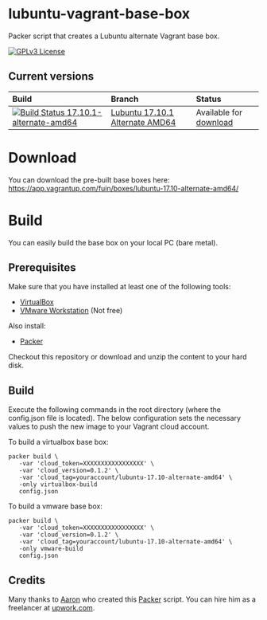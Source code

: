 # lubuntu-vagrant-base-box
Packer script that creates a Lubuntu alternate Vagrant base box.

[![GPLv3 License](http://img.shields.io/badge/license-GPLv3-blue.svg)](https://www.gnu.org/licenses/gpl-3.0.en.html)

## Current versions
| Build | Branch | Status |
| :---- | :----- | :----- |
| [![Build Status 17.10.1-alternate-amd64](https://jenkins.fuin.org/job/lubuntu-vagrant-base-box-17.10.1-alternate-amd64/badge/icon)](https://jenkins.fuin.org/job/lubuntu-vagrant-base-box-17.10.1-alternate-amd64/) | [Lubuntu 17.10.1 Alternate AMD64](https://github.com/fuinorg/lubuntu-vagrant-base-box/tree/lubuntu-17.10.1-alternate-amd64) | Available for [download](https://app.vagrantup.com/fuin/boxes/lubuntu-17.10-alternate-amd64/) | 

# Download
You can download the pre-built base boxes here:
https://app.vagrantup.com/fuin/boxes/lubuntu-17.10-alternate-amd64/

# Build
You can easily build the base box on your local PC (bare metal).

## Prerequisites
Make sure that you have installed at least one of the following tools:
* [VirtualBox](https://www.virtualbox.org/)
* [VMware Workstation](http://store.vmware.com/store/vmwde/en_IE/DisplayProductDetailsPage/ThemeID.29219600/productID.5128762700) (Not free)

Also install:
* [Packer](https://www.packer.io/)

Checkout this repository or download and unzip the content to your hard disk.

## Build
Execute the following commands in the root directory (where the config.json file is located).
The below configuration sets the necessary values to push the new image to your Vagrant cloud account.

To build a virtualbox base box:
```
packer build \
   -var 'cloud_token=XXXXXXXXXXXXXXXXX' \
   -var 'cloud_version=0.1.2' \
   -var 'cloud_tag=youraccount/lubuntu-17.10-alternate-amd64' \
   -only virtualbox-build
   config.json
```

To build a vmware base box:
```
packer build \
   -var 'cloud_token=XXXXXXXXXXXXXXXXX' \
   -var 'cloud_version=0.1.2' \
   -var 'cloud_tag=youraccount/lubuntu-17.10-alternate-amd64' \
   -only vmware-build
   config.json
```

## Credits
Many thanks to [Aaron](https://github.com/slapula/) who created this [Packer](https://www.packer.io/) script.
You can hire him as a freelancer at [upwork.com](https://www.upwork.com/o/profiles/users/_~01d7141121116c4a6e/).
